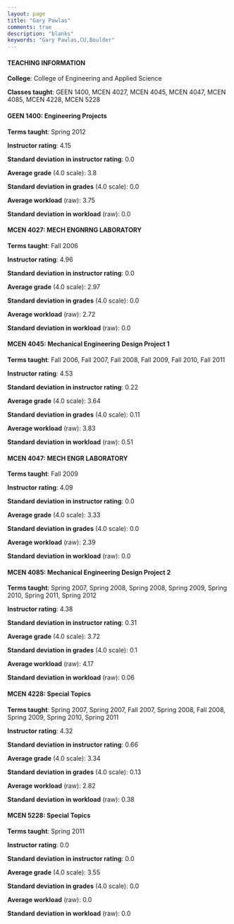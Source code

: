 ```yaml
---
layout: page
title: "Gary Pawlas" 
comments: true
description: "blanks"
keywords: "Gary Pawlas,CU,Boulder"
---
```

<head>
<script src="https://ajax.googleapis.com/ajax/libs/jquery/2.1.3/jquery.min.js"></script>
<script src="https://dl.dropboxusercontent.com/s/pc42nxpaw1ea4o9/highcharts.js?dl=0"></script>
<!-- <script src="../assets/js/highcharts.js"></script> -->
<style type="text/css">@font-face {
	font-family: "Bebas Neue";
	src: url(https://www.filehosting.org/file/details/544349/BebasNeue Regular.otf) format("opentype");
	}
	h1.Bebas { 
		font-family: "Bebas Neue", Verdana, Tahoma;
	}
</style>
</head>
	   
#### TEACHING INFORMATION

**College**: College of Engineering and Applied Science

**Classes taught**: GEEN 1400, MCEN 4027, MCEN 4045, MCEN 4047, MCEN 4085, MCEN 4228, MCEN 5228

#### GEEN 1400: Engineering Projects

**Terms taught**: Spring 2012

**Instructor rating**: 4.15

**Standard deviation in instructor rating**: 0.0

**Average grade** (4.0 scale): 3.8

**Standard deviation in grades** (4.0 scale): 0.0

**Average workload** (raw): 3.75

**Standard deviation in workload** (raw): 0.0

#### MCEN 4027: MECH ENGNRNG LABORATORY

**Terms taught**: Fall 2006

**Instructor rating**: 4.96

**Standard deviation in instructor rating**: 0.0

**Average grade** (4.0 scale): 2.97

**Standard deviation in grades** (4.0 scale): 0.0

**Average workload** (raw): 2.72

**Standard deviation in workload** (raw): 0.0

#### MCEN 4045: Mechanical Engineering Design Project 1

**Terms taught**: Fall 2006, Fall 2007, Fall 2008, Fall 2009, Fall 2010, Fall 2011

**Instructor rating**: 4.53

**Standard deviation in instructor rating**: 0.22

**Average grade** (4.0 scale): 3.64

**Standard deviation in grades** (4.0 scale): 0.11

**Average workload** (raw): 3.83

**Standard deviation in workload** (raw): 0.51

#### MCEN 4047: MECH ENGR LABORATORY

**Terms taught**: Fall 2009

**Instructor rating**: 4.09

**Standard deviation in instructor rating**: 0.0

**Average grade** (4.0 scale): 3.33

**Standard deviation in grades** (4.0 scale): 0.0

**Average workload** (raw): 2.39

**Standard deviation in workload** (raw): 0.0

#### MCEN 4085: Mechanical Engineering Design Project 2

**Terms taught**: Spring 2007, Spring 2008, Spring 2008, Spring 2009, Spring 2010, Spring 2011, Spring 2012

**Instructor rating**: 4.38

**Standard deviation in instructor rating**: 0.31

**Average grade** (4.0 scale): 3.72

**Standard deviation in grades** (4.0 scale): 0.1

**Average workload** (raw): 4.17

**Standard deviation in workload** (raw): 0.06

#### MCEN 4228: Special Topics

**Terms taught**: Spring 2007, Spring 2007, Fall 2007, Spring 2008, Fall 2008, Spring 2009, Spring 2010, Spring 2011

**Instructor rating**: 4.32

**Standard deviation in instructor rating**: 0.66

**Average grade** (4.0 scale): 3.34

**Standard deviation in grades** (4.0 scale): 0.13

**Average workload** (raw): 2.82

**Standard deviation in workload** (raw): 0.38

#### MCEN 5228: Special Topics

**Terms taught**: Spring 2011

**Instructor rating**: 0.0

**Standard deviation in instructor rating**: 0.0

**Average grade** (4.0 scale): 3.55

**Standard deviation in grades** (4.0 scale): 0.0

**Average workload** (raw): 0.0

**Standard deviation in workload** (raw): 0.0

